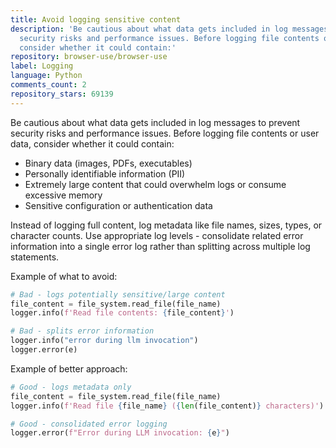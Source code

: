 ```yaml
---
title: Avoid logging sensitive content
description: 'Be cautious about what data gets included in log messages to prevent
  security risks and performance issues. Before logging file contents or user data,
  consider whether it could contain:'
repository: browser-use/browser-use
label: Logging
language: Python
comments_count: 2
repository_stars: 69139
---
```


Be cautious about what data gets included in log messages to prevent security risks and performance issues. Before logging file contents or user data, consider whether it could contain:

- Binary data (images, PDFs, executables)
- Personally identifiable information (PII)
- Extremely large content that could overwhelm logs or consume excessive memory
- Sensitive configuration or authentication data

Instead of logging full content, log metadata like file names, sizes, types, or character counts. Use appropriate log levels - consolidate related error information into a single error log rather than splitting across multiple log statements.

Example of what to avoid:
```python
# Bad - logs potentially sensitive/large content
file_content = file_system.read_file(file_name)
logger.info(f'Read file contents: {file_content}')

# Bad - splits error information
logger.info("error during llm invocation")
logger.error(e)
```

Example of better approach:
```python
# Good - logs metadata only
file_content = file_system.read_file(file_name)
logger.info(f'Read file {file_name} ({len(file_content)} characters)')

# Good - consolidated error logging
logger.error(f"Error during LLM invocation: {e}")
```
